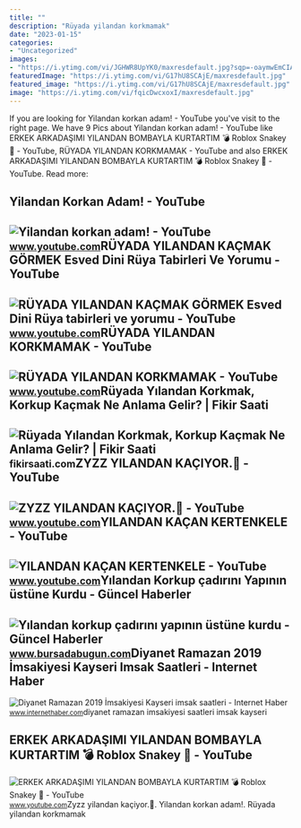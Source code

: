 ```yaml
---
title: ""
description: "Rüyada yilandan korkmamak"
date: "2023-01-15"
categories:
- "Uncategorized"
images:
- "https://i.ytimg.com/vi/JGHWR8UpYK0/maxresdefault.jpg?sqp=-oaymwEmCIAKENAF8quKqQMa8AEB-AH-CYAC0AWKAgwIABABGGUgXyhWMA8=&amp;rs=AOn4CLDhUrpEd9YK46b3dvktC2lpIZIYPQ"
featuredImage: "https://i.ytimg.com/vi/G17hU8SCAjE/maxresdefault.jpg"
featured_image: "https://i.ytimg.com/vi/G17hU8SCAjE/maxresdefault.jpg"
image: "https://i.ytimg.com/vi/fqicDwcxoxI/maxresdefault.jpg"
---
```


If you are looking for Yilandan korkan adam! - YouTube you've visit to the right page. We have 9 Pics about Yilandan korkan adam! - YouTube like ERKEK ARKADAŞIMI YILANDAN BOMBAYLA KURTARTIM 💣 Roblox Snakey 🐍 - YouTube, RÜYADA YILANDAN KORKMAMAK - YouTube and also ERKEK ARKADAŞIMI YILANDAN BOMBAYLA KURTARTIM 💣 Roblox Snakey 🐍 - YouTube. Read more:

Yilandan Korkan Adam! - YouTube
-------------------------------

 ![Yilandan korkan adam! - YouTube](https://i.ytimg.com/vi/eiaSqDqnYzU/maxresdefault.jpg) <small>www.youtube.com</small>RÜYADA YILANDAN KAÇMAK GÖRMEK Esved Dini Rüya Tabirleri Ve Yorumu - YouTube
---------------------------------------------------------------------------

 ![RÜYADA YILANDAN KAÇMAK GÖRMEK Esved Dini Rüya tabirleri ve yorumu - YouTube](https://i.ytimg.com/vi/fqicDwcxoxI/maxresdefault.jpg) <small>www.youtube.com</small>RÜYADA YILANDAN KORKMAMAK - YouTube
-----------------------------------

 ![RÜYADA YILANDAN KORKMAMAK - YouTube](https://i.ytimg.com/vi/G17hU8SCAjE/maxresdefault.jpg) <small>www.youtube.com</small>Rüyada Yılandan Korkmak, Korkup Kaçmak Ne Anlama Gelir? | Fikir Saati
---------------------------------------------------------------------

 ![Rüyada Yılandan Korkmak, Korkup Kaçmak Ne Anlama Gelir? | Fikir Saati](https://fikirsaati.com/wp-content/uploads/2021/10/ruyada-yilandan-korkmak-korkup-kacmak-ne-anlama-gelir-1.jpg) <small>fikirsaati.com</small>ZYZZ YILANDAN KAÇIYOR.🐍 - YouTube
---------------------------------

 ![ZYZZ YILANDAN KAÇIYOR.🐍 - YouTube](https://i.ytimg.com/vi/LSW0FWs-acw/maxresdefault.jpg) <small>www.youtube.com</small>YILANDAN KAÇAN KERTENKELE - YouTube
-----------------------------------

 ![YILANDAN KAÇAN KERTENKELE - YouTube](https://i.ytimg.com/vi/JGHWR8UpYK0/maxresdefault.jpg?sqp=-oaymwEmCIAKENAF8quKqQMa8AEB-AH-CYAC0AWKAgwIABABGGUgXyhWMA8=&rs=AOn4CLDhUrpEd9YK46b3dvktC2lpIZIYPQ) <small>www.youtube.com</small>Yılandan Korkup çadırını Yapının üstüne Kurdu - Güncel Haberler
---------------------------------------------------------------

 ![Yılandan korkup çadırını yapının üstüne kurdu - Güncel Haberler](https://images.bursadabugun.com/haber/2023/05/02/1608283-yilandan-korkup-cadirini-yapinin-ustune-kurdu-6450c02e9ed21.jpg) <small>www.bursadabugun.com</small>Diyanet Ramazan 2019 İmsakiyesi Kayseri Imsak Saatleri - Internet Haber
-----------------------------------------------------------------------

 ![Diyanet Ramazan 2019 İmsakiyesi Kayseri imsak saatleri - Internet Haber](https://i.internethaber.com/storage/files/images/2019/05/01/diyanet-ramazan-2019-imsakiyesi-ka-rdMw_cover.jpg) <small>www.internethaber.com</small>diyanet ramazan imsakiyesi saatleri imsak kayseri

ERKEK ARKADAŞIMI YILANDAN BOMBAYLA KURTARTIM 💣 Roblox Snakey 🐍 - YouTube
------------------------------------------------------------------------

 ![ERKEK ARKADAŞIMI YILANDAN BOMBAYLA KURTARTIM 💣 Roblox Snakey 🐍 - YouTube](https://i.ytimg.com/vi/YP1YYO25sGs/maxresdefault.jpg) <small>www.youtube.com</small>Zyzz yilandan kaçiyor.🐍. Yilandan korkan adam!. Rüyada yilandan korkmamak
